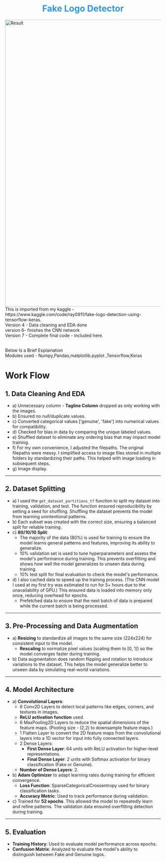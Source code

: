 <h1 style="color: #3498db; text-align: center;">Fake Logo Detector</h1>
<img width="928" alt="Result" src="https://github.com/user-attachments/assets/553943e4-78d6-432a-9a40-fdbceb0a5ce2" />


<br/>
This is imported from my kaggle - https://www.kaggle.com/code/ray0911/fake-logo-detection-using-tensorflow-keras.
<br/>
Version 4 - Data cleaning and EDA done
<br/>
version 6- finishes the CNN network 
<br/>
Version 7 - Complete final code - included here. 
<br/>

<br/>

Below Is a Brief Explaination
<br/>
Modules used - Numpy,Pandas,matplotlib.pyplot ,Tensorflow,Keras
<br/>


# Work Flow

## 1. Data Cleaning And EDA
- a) Unnecessary column - **Tagline Column** dropped as only working with the images.
- b) Ensured no null/duplicate values.
- c) Converted categorical values ['genuine', 'fake'] into numerical values for compatibility.
- d) Checked for bias in data by comparing the unique labeled values.
- e) Shuffled dataset to eliminate any ordering bias that may impact model training.
- f) For my own convenience, I adjusted the filepaths. The original filepaths were messy. I simplified access to image files stored in multiple folders by standardizing their paths. This helped with image loading in subsequent steps.
- g) Image display.

---

## 2. Dataset Splitting
- a) I used the `get_dataset_partitions_tf` function to split my dataset into training, validation, and test. The function ensured reproducibility by setting a seed for shuffling. Shuffling the dataset prevents the model from learning unintentional patterns.
- b) Each subset was created with the correct size, ensuring a balanced split for reliable training.
- c) **80/10/10 Split**:
  - The majority of the data (80%) is used for training to ensure the model learns general patterns and features, improving its ability to generalize.
  - 10% validation set is used to tune hyperparameters and assess the model's performance during training. This prevents overfitting and shows how well the model generalizes to unseen data during training.
  - 10% test split for final evaluation to check the model's performance.
- d) I also cached data to speed up the training process. (The CNN model I used at my first try was estimated to run for 5+ hours due to the unavailability of GPU.) This ensured data is loaded into memory only once, reducing overhead for epochs.
  - Prefetched data to ensure that the next batch of data is prepared while the current batch is being processed.

---

## 3. Pre-Processing and Data Augmentation
- a) **Resizing** to standardize all images to the same size (224x224) for consistent input to the model.
  - **Rescaling** to normalize pixel values (scaling them to [0, 1]) so the model converges faster during training.
- b) Data augmentation does random flipping and rotation to introduce variations to the dataset. This helps the model generalize better to unseen data by simulating real-world variations.

---

## 4. Model Architecture
- a) **Convolutional Layers**:
  - 6 Conv2D Layers to detect local patterns like edges, corners, and textures in images.
  - **ReLU activation function** used.
  - 6 MaxPooling2D Layers to reduce the spatial dimensions of the feature maps. (Pooling size - (2,2) to downsample feature maps.)
  - 1 Flatten Layer to convert the 2D feature maps from the convolutional layers into a 1D vector for input into fully connected layers.
  - 2 Dense Layers:
    - **First Dense Layer**: 64 units with ReLU activation for higher-level representations.
    - **Final Dense Layer**: 2 units with Softmax activation for binary classification (Fake or Genuine).
  - **Number of Dense Layers**: 2.
- b) **Adam Optimizer** to adapt learning rates during training for efficient convergence.
  - **Loss Function**: SparseCategoricalCrossentropy used for binary classification tasks.
  - **Accuracy Metric**: Used to track performance during validation.
- c) Trained for **52 epochs**. This allowed the model to repeatedly learn and refine patterns. The validation data ensured overfitting detection during training.

---

## 5. Evaluation
- **Training History**: Used to evaluate model performance across epochs.
- **Confusion Matrix**: Analyzed to evaluate the model's ability to distinguish between Fake and Genuine logos.


 



   
